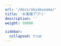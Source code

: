 ```yaml
---
url: '/docs/okyakusama/'
title: 'お客様アプリ'
description: ''
weight: 50000

sidebar:
  collapsed: true
---
```

